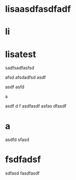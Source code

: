 # lisaasdfasdfadf
# li

# lisatest
sadfsadfasfsd

afsd
afsdadfsd
asdf

asdf
asfd

a

asdf
d
f
asdfasdf
asfas
dfasdf
# a
asdfd
sfasd
# fsdfadsf
sdfasd
fasdfasdf
